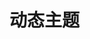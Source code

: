 <!--
 * @Description: 
 * @Version: 2.0
 * @Autor: zhaojunyun-jk
 * @Date: 2020-08-31 15:54:28
 * @LastEditors: zhaojunyun-jk
 * @LastEditTime: 2020-08-31 15:54:38
-->
# 动态主题